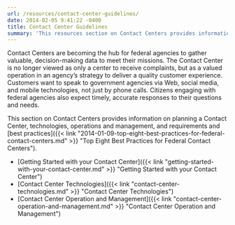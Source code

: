 ```yaml
---
url: /resources/contact-center-guidelines/
date: 2014-02-05 9:41:22 -0400
title: Contact Center Guidelines
summary: 'This resources section on Contact Centers provides information on planning a Contact Center, technologies, operations and management, and requirements and best practices.'
---
```


Contact Centers are becoming the hub for federal agencies to gather valuable, decision-making data to meet their missions. The Contact Center is no longer viewed as only a center to receive complaints, but as a valued operation in an agency’s strategy to deliver a quality customer experience. Customers want to speak to government agencies via Web, social media, and mobile technologies, not just by phone calls. Citizens engaging with federal agencies also expect timely, accurate responses to their questions and needs.

This section on Contact Centers provides information on planning a Contact Center, technologies, operations and management, and requirements and [best practices]({{< link "2014-01-09-top-eight-best-practices-for-federal-contact-centers.md" >}} "Top Eight Best Practices for Federal Contact Centers").

  * [Getting Started with your Contact Center]({{< link "getting-started-with-your-contact-center.md" >}} "Getting Started with your Contact Center")
  * [Contact Center Technologies]({{< link "contact-center-technologies.md" >}} "Contact Center Technologies")
  * [Contact Center Operation and Management]({{< link "contact-center-operation-and-management.md" >}} "Contact Center Operation and Management")
